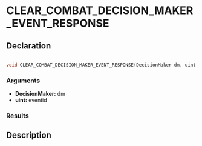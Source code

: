 # CLEAR_COMBAT_DECISION_MAKER_EVENT_RESPONSE

## Declaration
```cpp

void CLEAR_COMBAT_DECISION_MAKER_EVENT_RESPONSE(DecisionMaker dm, uint eventid);
```

### Arguments
- **DecisionMaker:** dm
- **uint:** eventid

### Results

## Description

